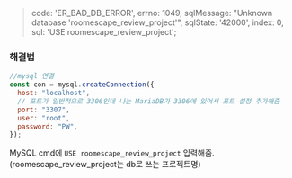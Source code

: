 > code: 'ER_BAD_DB_ERROR',
> errno: 1049,
> sqlMessage: "Unknown database 'roomescape_review_project'",
> sqlState: '42000',
> index: 0,
> sql: 'USE roomescape_review_project';

### 해결법

```js
//mysql 연결
const con = mysql.createConnection({
  host: "localhost",
  // 포트가 일반적으로 3306인데 나는 MariaDB가 3306에 있어서 포트 설정 추가해줌
  port: "3307",
  user: "root",
  password: "PW",
});
```

MySQL cmd에 `USE roomescape_review_project` 입력해줌. (roomescape_review_project는 db로 쓰는 프로젝트명)
